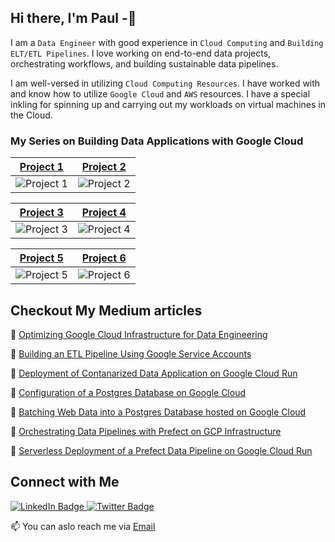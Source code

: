 ## Hi there, I'm Paul -👋

I am a `Data Engineer` with good experience in `Cloud Computing` and `Building ELT/ETL Pipelines`. I love working on end-to-end data projects, orchestrating workflows, and building sustainable data pipelines.

I am well-versed in utilizing `Cloud Computing Resources`. I have worked with and know how to utilize `Google Cloud` and `AWS` resources. I have a special inkling for spinning up and carrying out my workloads on virtual machines in the Cloud.

    
### My Series on Building Data Applications with Google Cloud

[Project 1](https://github.com/paulonye/Smart_Sheet) | [Project 2](https://github.com/paulonye/Cloudrunjobs/tree/main/yahooscrape1)  
--- | --- 
![Project 1](https://nwosupaulonye.s3.amazonaws.com/cover1.png) | ![Project 2](https://nwosupaulonye.s3.amazonaws.com/cover2.png) 

[Project 3](https://github.com/paulonye/DockerXPostgres) | [Project 4](https://github.com/paulonye/DockerXPostgres) 
--- | --- 
![Project 3](https://nwosupaulonye.s3.amazonaws.com/Cover3.png) | ![Project 4](https://nwosupaulonye.s3.amazonaws.com/cover4.png) 

[Project 5](https://github.com/paulonye/prefect_gcp) | [Project 6](https://github.com/paulonye/Cloudrunjobs/tree/main/prefectXcloudrun) 
--- | --- 
![Project 5](https://nwosupaulonye.s3.amazonaws.com/cover5.png) | ![Project 6](https://nwosupaulonye.s3.amazonaws.com/cover6.png) 


## Checkout My Medium articles

:blue_book: [Optimizing Google Cloud Infrastructure for Data Engineering](https://medium.com/@nwosupaul141/optimizing-googles-cloud-infrastructure-for-data-engineering-and-analytics-49d1d91fe7b6)

:blue_book: [Building an ETL Pipeline Using Google Service Accounts](https://medium.com/@nwosupaul141/building-an-etl-pipeline-using-google-service-accounts-85e2a6cfd94d)

:blue_book: [Deployment of Contanarized Data Application on Google Cloud Run](https://medium.com/@nwosupaul141/deployment-of-containerized-data-applications-on-google-cloud-run-pt1-80750dce02f8)

:blue_book: [Configuration of a Postgres Database on Google Cloud](https://medium.com/@nwosupaul141/configuration-of-a-postgres-database-on-google-cloud-763f2f8dee6e)

:blue_book: [Batching Web Data into a Postgres Database hosted on Google Cloud](https://medium.com/@nwosupaul141/batching-web-data-into-a-postgres-database-hosted-on-google-cloud-15af1674cdb3)

:blue_book: [Orchestrating Data Pipelines with Prefect on GCP Infrastructure](https://medium.com/@nwosupaul141/orchestrating-data-pipelines-with-prefect-on-gcp-infrastructure-cdc7aaf42250)

:blue_book: [Serverless Deployment of a Prefect Data Pipeline on Google Cloud Run](https://medium.com/@nwosupaul141/serverless-deployment-of-a-prefect-data-pipeline-on-google-cloud-run-8c48765f2480)

## Connect with Me

<div id="badges">
  <a href="https://www.linkedin.com/in/nwosu-paul-1b7b2218b/">
    <img src="https://img.shields.io/badge/LinkedIn-blue?style=for-the-badge&logo=linkedin&logoColor=white" alt="LinkedIn Badge"/>
  </a>
  <a href="https://twitter.com/NwosuPaul9">
    <img src="https://img.shields.io/badge/Twitter-blue?style=for-the-badge&logo=twitter&logoColor=white" alt="Twitter Badge"/>
  </a>
</div>

📫 You can aslo reach me via [Email](nwosupaul141@gmail.com)
